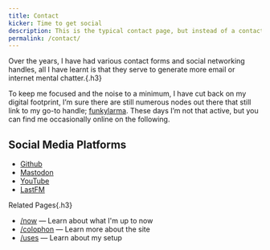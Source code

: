```yaml
---
title: Contact
kicker: Time to get social
description: This is the typical contact page, but instead of a contact form, you can pick the platform to contact me on.
permalink: /contact/
---
```


Over the years, I have had various contact forms and social networking handles, all I have learnt is that they serve to generate more email or internet mental chatter.{.h3}

To keep me focused and the noise to a minimum, I have cut back on my digital footprint, I’m sure there are still numerous nodes out there that still link to my go-to handle; [funkylarma](https://www.google.com/search?q=funkylarma). These days I’m not that active, but you can find me occasionally online on the following.

## Social Media Platforms

- [Github](https://github.com/funkylarma)
- [Mastodon](https://mastodon.social/@FunkyLarma)
- [YouTube](https://www.youtube.com/@funkylarma)
- [LastFM](https://www.last.fm/user/FunkyLarma)

<div class="page--related">

Related Pages{.h3}

- [/now](/now/) — Learn about what I'm up to now
- [/colophon](/colophon/) — Learn more about the site
- [/uses](/uses/) — Learn about my setup

</div>
